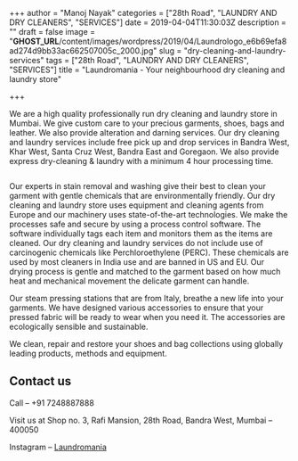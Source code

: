 +++
author = "Manoj Nayak"
categories = ["28th Road", "LAUNDRY AND DRY CLEANERS", "SERVICES"]
date = 2019-04-04T11:30:03Z
description = ""
draft = false
image = "__GHOST_URL__/content/images/wordpress/2019/04/Laundrologo_e6b69efa8ad274d9bb33ac662507005c_2000.jpg"
slug = "dry-cleaning-and-laundry-services"
tags = ["28th Road", "LAUNDRY AND DRY CLEANERS", "SERVICES"]
title = "Laundromania - Your neighbourhood dry cleaning and laundry store"

+++


<p>We are a high quality professionally run dry cleaning and laundry store in Mumbai. We  give custom care to your precious garments, shoes, bags and leather.  We also provide alteration and darning services. Our dry cleaning and laundry services include free pick up and drop services in Bandra West, Khar West, Santa Cruz West, Bandra East and Goregaon. We also provide express dry-cleaning &amp; laundry with a minimum 4 hour processing time.  </p>
<figure class="image regular"><a target="_blank"  href="https://www.instagram.com/laundromania/" rel="noopener noreferrer"><picture style=""><source srcset="https://images.storychief.com/account_4266/dfaa5241-d634-4998-868c-9473e9277bc2_a2227161f73a75262e9eb04fab9885dc_800.JPG 1x" media="(max-width: 768px)" /><source srcset="https://images.storychief.com/account_4266/dfaa5241-d634-4998-868c-9473e9277bc2_a2227161f73a75262e9eb04fab9885dc_800.JPG 1x" media="(min-width: 769px)" /><img style="" alt="" src="https://i0.wp.com/images.storychief.com/account_4266/dfaa5241-d634-4998-868c-9473e9277bc2_a2227161f73a75262e9eb04fab9885dc_800.JPG?w=850&#038;ssl=1" data-recalc-dims="1" /></picture></a></figure>
<p>Our experts in stain removal and washing give their best to clean your garment with gentle chemicals that are environmentally friendly.  Our dry cleaning and laundry store uses equipment and cleaning agents from Europe and our machinery uses state-of-the-art technologies.  We make the processes safe and secure by using a process control software. The software individually tags each item and monitors them as the items are cleaned.  Our dry cleaning and laundry services do not include use of carcinogenic chemicals like Perchloroethylene (PERC). These chemicals are used by most cleaners in India use and are banned in US and EU.  Our drying process is gentle and matched to the garment based on how much heat and mechanical movement the delicate garment can handle. </p>
<p>Our steam pressing stations that are from Italy, breathe a new life into your garments.  We have designed various accessories to ensure that your pressed fabric will be ready to wear when you need it. The accessories are ecologically sensible and sustainable. </p>
<p>We clean, repair and restore your shoes and bag collections using globally leading products, methods and equipment. </p>
<h2 id="5l8i3">Contact us</h2>
<p>Call &#8211; +91 7248887888 </p>
<p>Visit us at Shop no. 3, Rafi Mansion, 28th Road, Bandra West, Mumbai &#8211; 400050</p>
<p>Instagram &#8211; <a target="_blank"  href="https://www.instagram.com/laundromania/" rel="noopener noreferrer">Laundromania</a></p>
<p><!-- strchf script --><script>        if(window.strchfSettings === undefined) window.strchfSettings = {};    window.strchfSettings.stats = {url: "https://urban-wiz.storychief.io/dry-cleaning-and-laundry-services?id=1762634101&type=2",title: "Laundromania - Your neighbourhood dry cleaning and laundry store",id: "5898643e-cb57-4197-adf1-22d855b8bf1d"};            (function(d, s, id) {      var js, sjs = d.getElementsByTagName(s)[0];      if (d.getElementById(id)) {window.strchf.update(); return;}      js = d.createElement(s); js.id = id;      js.src = "https://d37oebn0w9ir6a.cloudfront.net/scripts/v0/strchf.js";      js.async = true;      sjs.parentNode.insertBefore(js, sjs);    }(document, 'script', 'storychief-jssdk'))    </script><!-- End strchf script --></p>



